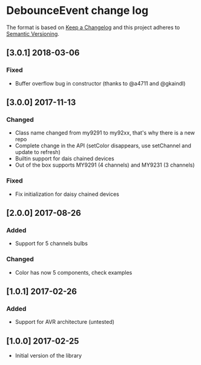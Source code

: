 # DebounceEvent change log

The format is based on [Keep a Changelog](http://keepachangelog.com/)
and this project adheres to [Semantic Versioning](http://semver.org/).

## [3.0.1] 2018-03-06
### Fixed
- Buffer overflow bug in constructor (thanks to @a4711 and @gkaindl)

## [3.0.0] 2017-11-13
### Changed
- Class name changed from my9291 to my92xx, that's why there is a new repo
- Complete change in the API (setColor disappears, use setChannel and update to refresh)
- Builtin support for dais chained devices
- Out of the box supports MY9291 (4 channels) and MY9231 (3 channels)

### Fixed
- Fix initialization for daisy chained devices

## [2.0.0] 2017-08-26
### Added
- Support for 5 channels bulbs

### Changed
- Color has now 5 components, check examples

## [1.0.1] 2017-02-26
### Added
- Support for AVR architecture (untested)

## [1.0.0] 2017-02-25
- Initial version of the library
